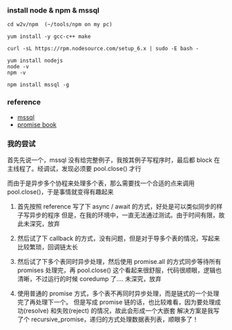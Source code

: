### install node & npm & mssql
```
cd w2v/npm  (~/tools/npm on my pc)

yum install -y gcc-c++ make

curl -sL https://rpm.nodesource.com/setup_6.x | sudo -E bash -

yum install nodejs
node -v
npm -v

npm install mssql -g
```

### reference

- [mssql](https://www.npmjs.com/package/mssql)
- [promise book](https://coderwall.com/p/ijy61g/promise-chains-with-node-js)

### 我的尝试

首先先说一个，mssql 没有给完整例子，我按其例子写程序时，最后都 block 在主线程了。经调试，发现必须要 pool.close() 才行

而由于是异步多个协程来处理多个表，那么需要找一个合适的点来调用 pool.close()，于是事情就变得有趣起来

1. 首先按照 reference 写了下 async / await 的方式，好处是可以类似同步的样子写异步的程序
    但是，在我的环境中，一直无法通过测试。由于时间有限，故此未深究，放弃

2. 然后试了下 callback 的方式，没有问题，但是对于导多个表的情况，写起来比较繁琐，回调链太长

3. 然后试了下多个表同时异步处理，然后使用 promise.all 的方式同步等待所有 promises 处理完，再 pool.close()
    这个看起来很舒服，代码很顺眼，逻辑也清晰，不过运行的时候 coredump 了.... 未深究，放弃

4. 使用普通的 promise 方式，多个表不再同时异步处理，而是链式的一个处理完了再处理下一个。
    但是写成 promise 链的话，也比较难看，因为要处理成功(resolve) 和失败(reject) 的情况，故此会形成一个大嵌套
    解决方案是我写了个 recursive_promise，递归的方式处理数据表列表，顺眼多了！
